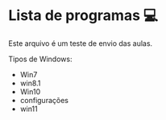 # Lista de programas :computer:

Este arquivo é um teste de envio das aulas.

Tipos de Windows:

- Win7
- win8.1
- Win10
- configurações
- win11
